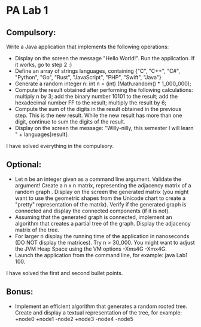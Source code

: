 # PA Lab 1

## Compulsory:

Write a Java application that implements the following operations:
- Display on the screen the message "Hello World!". Run the application. If it works, go to step 2 :)
- Define an array of strings languages, containing {"C", "C++", "C#", "Python", "Go", "Rust", "JavaScript", "PHP", "Swift", "Java"}
- Generate a random integer n: int n = (int) (Math.random() * 1_000_000);
- Compute the result obtained after performing the following calculations:
  multiply n by 3;
  add the binary number 10101 to the result;
  add the hexadecimal number FF to the result;
  multiply the result by 6;
- Compute the sum of the digits in the result obtained in the previous step. This is the new result. While the new result has more than one digit, continue to sum the digits of the result.
- Display on the screen the message: "Willy-nilly, this semester I will learn " + languages[result].

I have solved everything in the compulsory.

## Optional:

- Let n be an integer given as a command line argument. Validate the argument!
Create a n x n matrix, representing the adjacency matrix of a random graph .
Display on the screen the generated matrix (you might want to use the geometric shapes from the Unicode chart to create a "pretty" representation of the matrix).
Verify if the generated graph is connected and display the connected components (if it is not).
- Assuming that the generated graph is connected, implement an algorithm that creates a partial tree of the graph. Display the adjacency matrix of the tree.
- For larger n display the running time of the application in nanoseconds (DO NOT display the matrices). Try n > 30_000. You might want to adjust the JVM Heap Space using the VM options -Xms4G -Xmx4G.
- Launch the application from the command line, for example: java Lab1 100.

I have solved the first and second bullet points.

## Bonus:

- Implement an efficient algorithm that generates a random rooted tree. Create and display a textual representation of the tree, for example:
+node0
  +node1
    -node2
  +node3
    -node4
    -node5
